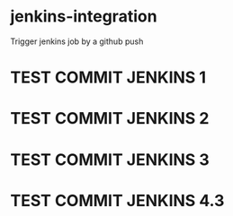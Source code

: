 # jenkins-integration
Trigger jenkins job by a github push
# TEST COMMIT JENKINS 1
# TEST COMMIT JENKINS 2
# TEST COMMIT JENKINS 3
# TEST COMMIT JENKINS 4.3